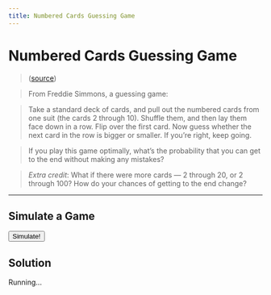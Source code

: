 ```yaml
---
title: Numbered Cards Guessing Game
---
```


# Numbered Cards Guessing Game


> ([source](https://fivethirtyeight.com/features/step-1-game-theory-step-2-step-3-profit/))

> From Freddie Simmons, a guessing game:

> Take a standard deck of cards, and pull out the numbered cards from one suit (the cards 2 through
> 10). Shuffle them, and then lay them face down in a row. Flip over the first card. Now guess
> whether the next card in the row is bigger or smaller. If you’re right, keep going.

> If you play this game optimally, what’s the probability that you can get to the end without making
> any mistakes?

> _Extra credit_: What if there were more cards — 2 through 20, or 2 through 100? How do your chances
> of getting to the end change?

---

## Simulate a Game

<button id="simulate">Simulate!</button>
<h2 id="result"></h2>
<pre id="log" style="display: none"></pre>


## Solution

<p id="complete-result">Running...</p>

<script>
{% include 2018-08-17-numbered-cards-guessing-game.js %}


document.addEventListener('DOMContentLoaded', function() {
    var log = document.getElementById('log');
    var result = document.getElementById('result');

    // Wait 500ms, and simulate our game a million times
    setTimeout(function() {
        var SIMULATIONS = 1000000;

        console.log('Running ' + SIMULATIONS.toLocaleString() + ' times...\n---------\n\n');

        var WON_GAME = 0;
        for (var i = 0; i < SIMULATIONS; i++) {
            if (simulateGuessingGame().result) {
                WON_GAME++;
            }
        }

        var complete_results_string =
            'You won ' +
            WON_GAME.toLocaleString() +
            ' times out of ' +
            SIMULATIONS.toLocaleString() +
            ' (' +
            (WON_GAME / SIMULATIONS) * 100 +
            '%)';

        console.log(complete_results_string);

        document.getElementById('complete-result').innerHTML = complete_results_string;
    }, 500);

    var main_game = document.getElementById('simulate').addEventListener('click', function(e) {
        var game = simulateGuessingGame(true);

        if (log.style.display === 'none') {
            log.style.display = 'block';
        }

        if (game.result) {
            result.style.color = 'green';
            result.innerHTML = 'You Won!';
        } else {
            result.style.color = 'red';
            result.innerHTML = 'You Lost!';
        }

        document.getElementById('results').innerHTML = game.log;
    });
});

</script>